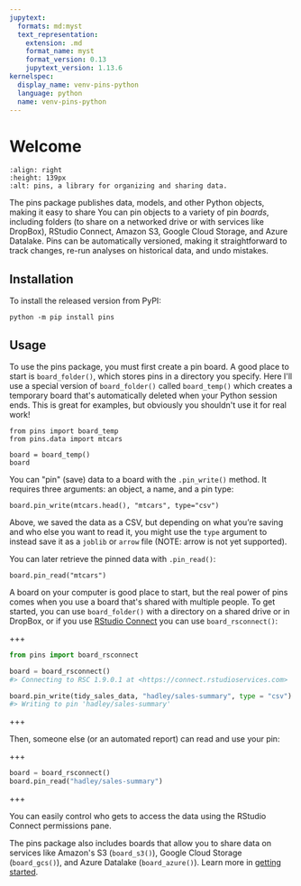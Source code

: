 ```yaml
---
jupytext:
  formats: md:myst
  text_representation:
    extension: .md
    format_name: myst
    format_version: 0.13
    jupytext_version: 1.13.6
kernelspec:
  display_name: venv-pins-python
  language: python
  name: venv-pins-python
---
```


# Welcome

```{image} logo.png
:align: right
:height: 139px
:alt: pins, a library for organizing and sharing data.
```

The pins package publishes data, models, and other Python objects, making it easy to share
You can pin objects to a variety of pin *boards*, including folders (to share on a networked drive or with services like DropBox), RStudio Connect, Amazon S3, Google Cloud Storage, and Azure Datalake.
Pins can be automatically versioned, making it straightforward to track changes, re-run analyses on historical data, and undo mistakes.

## Installation

To install the released version from PyPI:

```shell
python -m pip install pins
```

## Usage

To use the pins package, you must first create a pin board.
A good place to start is `board_folder()`, which stores pins in a directory you specify.
Here I'll use a special version of `board_folder()` called `board_temp()` which creates a temporary board that's automatically deleted when your Python session ends.
This is great for examples, but obviously you shouldn't use it for real work!

```{code-cell} ipython3
from pins import board_temp
from pins.data import mtcars

board = board_temp()
board
```

You can "pin" (save) data to a board with the `.pin_write()` method.
It requires three arguments: an object, a name, and a pin type:

```{code-cell} ipython3
board.pin_write(mtcars.head(), "mtcars", type="csv")
```

Above, we saved the data as a CSV, but depending on
what you’re saving and who else you want to read it, you might use the
`type` argument to instead save it as a `joblib` or `arrow` file (NOTE: arrow is not yet supported).

You can later retrieve the pinned data with `.pin_read()`:

```{code-cell} ipython3
board.pin_read("mtcars")
```

A board on your computer is good place to start, but the real power of pins comes when you use a board that's shared with multiple people.
To get started, you can use `board_folder()` with a directory on a shared drive or in DropBox, or if you use [RStudio Connect](https://www.rstudio.com/products/connect/) you can use `board_rsconnect()`:

+++

```python
from pins import board_rsconnect

board = board_rsconnect()
#> Connecting to RSC 1.9.0.1 at <https://connect.rstudioservices.com>

board.pin_write(tidy_sales_data, "hadley/sales-summary", type = "csv")
#> Writing to pin 'hadley/sales-summary'
```

+++

Then, someone else (or an automated report) can read and use your pin:

+++

```python
board = board_rsconnect()
board.pin_read("hadley/sales-summary")
```

+++

You can easily control who gets to access the data using the RStudio Connect permissions pane.

The pins package also includes boards that allow you to share data on services like
Amazon's S3 (`board_s3()`), Google Cloud Storage (`board_gcs()`), and Azure Datalake (`board_azure()`).
Learn more in [getting started](getting_started.Rmd).
